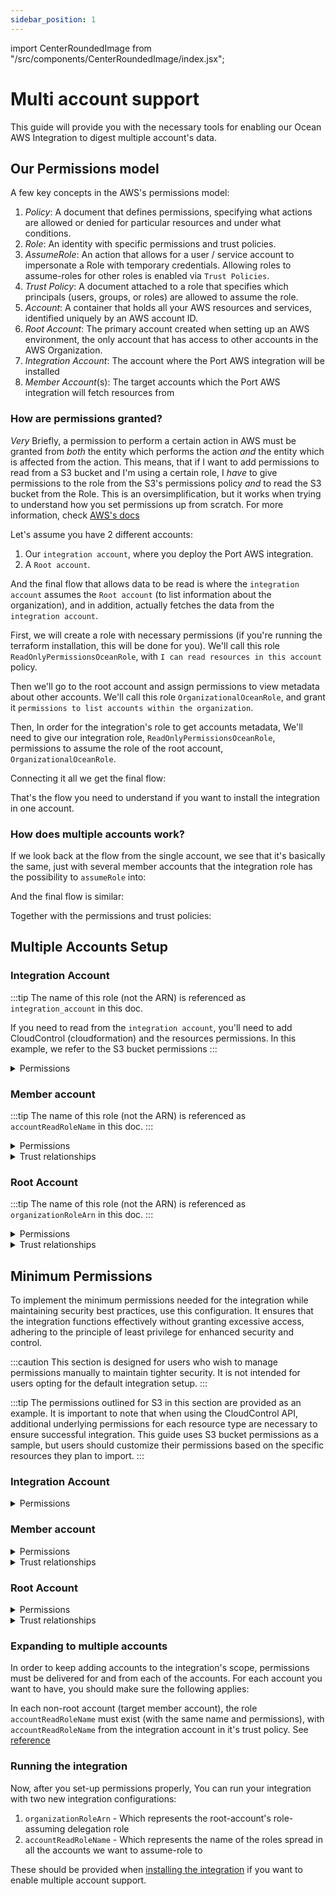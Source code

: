 ```yaml
---
sidebar_position: 1
---
```


import CenterRoundedImage from "/src/components/CenterRoundedImage/index.jsx";

# Multi account support

This guide will provide you with the necessary tools for enabling our Ocean AWS Integration to digest multiple account's data.

## Our Permissions model

A few key concepts in the AWS's permissions model:

1. *Policy*: A document that defines permissions, specifying what actions are allowed or denied for particular resources and under what conditions.
2. *Role*: An identity with specific permissions and trust policies.
3. *AssumeRole*: An action that allows for a user / service account to impersonate a Role with temporary credentials. Allowing roles to assume-roles for other roles is enabled via `Trust Policies`.
4. *Trust Policy*: A document attached to a role that specifies which principals (users, groups, or roles) are allowed to assume the role.
5. *Account*: A container that holds all your AWS resources and services, identified uniquely by an AWS account ID.
6. *Root Account*: The primary account created when setting up an AWS environment, the only account that has access to other accounts in the AWS Organization.
7. *Integration Account*: The account where the Port AWS integration will be installed
8. *Member Account*(s): The target accounts which the Port AWS integration will fetch resources from 

### How are permissions granted?

*Very* Briefly, a permission to perform a certain action in AWS must be granted from *both* the entity which performs the action *and* the entity which is affected from the action. This means, that if I want to add permissions to read from a S3 bucket and I'm using a certain role, I *have* to give permissions to the role from the S3's permissions policy *and* to read the S3 bucket from the Role. This is an oversimplification, but it works when trying to understand how you set permissions up from scratch. For more information, check [AWS's docs](https://docs.aws.amazon.com/IAM/latest/UserGuide/access_policies.html)

Let's assume you have 2 different accounts:

1. Our `integration account`, where you deploy the Port AWS integration.
2. A `Root account`.

<CenterRoundedImage imgSrc='/img/build-your-software-catalog/sync-data-to-catalog/cloud-providers/aws/aws-single-step-1.jpg' />

And the final flow that allows data to be read is where the `integration account` assumes the `Root account` (to list information about the organization), and in addition, actually fetches the data from the `integration account`.

<CenterRoundedImage imgSrc='/img/build-your-software-catalog/sync-data-to-catalog/cloud-providers/aws/aws-single-step-2.jpg' />

First, we will create a role with necessary permissions (if you're running the terraform installation, this will be done for you). We'll call this role `ReadOnlyPermissionsOceanRole`, with `I can read resources in this account` policy.


<CenterRoundedImage imgSrc='/img/build-your-software-catalog/sync-data-to-catalog/cloud-providers/aws/aws-role-step-1.jpg' />

Then we'll go to the root account and assign permissions to view metadata about other accounts. We'll call this role `OrganizationalOceanRole`, and grant it `permissions to list accounts within the organization`.

<CenterRoundedImage imgSrc='/img/build-your-software-catalog/sync-data-to-catalog/cloud-providers/aws/aws-role-step-2.jpg' />

Then, In order for the integration's role to get accounts metadata, We'll need to give our integration role, `ReadOnlyPermissionsOceanRole`, permissions to assume the role of the root account, `OrganizationalOceanRole`.

<CenterRoundedImage imgSrc='/img/build-your-software-catalog/sync-data-to-catalog/cloud-providers/aws/aws-role-step-3.jpg' width='50%' border='1px' />

Connecting it all we get the final flow:

<CenterRoundedImage imgSrc='/img/build-your-software-catalog/sync-data-to-catalog/cloud-providers/aws/aws-single-step-3.jpg' width='50%' border='1px' />

That's the flow you need to understand if you want to install the integration in one account.


### How does multiple accounts work?

If we look back at the flow from the single account, we see that it's basically the same, just with several member accounts that the integration role has the possibility to `assumeRole` into:

<CenterRoundedImage imgSrc='/img/build-your-software-catalog/sync-data-to-catalog/cloud-providers/aws/aws-multi-step-1.jpg' />

And the final flow is similar:

<CenterRoundedImage imgSrc='/img/build-your-software-catalog/sync-data-to-catalog/cloud-providers/aws/aws-multi-step-2.jpg' />

Together with the permissions and trust policies:

<CenterRoundedImage imgSrc='/img/build-your-software-catalog/sync-data-to-catalog/cloud-providers/aws/aws-role-step-4.jpg' />

## Multiple Accounts Setup

### Integration Account

:::tip
The name of this role (not the ARN) is referenced as `integration_account` in this doc.

If you need to read from the `integration account`, you'll need to add CloudControl (cloudformation) and the resources permissions. In this example, we refer to the S3 bucket permissions
:::

<details>
<summary>Permissions</summary>
```
AWS::ReadOnlyAccess
```

```json
{
    "Version": "2012-10-17",
    "Statement": [
        {
            "Effect": "Allow",
            "Action": "sts:AssumeRole",
            "Resource": "arn:aws:iam::<root_account>:role/<RootRole>"
        }
    ]
}
{
    "Version": "2012-10-17",
    "Statement": [
        {
            "Effect": "Allow",
            "Action": "sts:AssumeRole",
            "Resource": "arn:aws:iam::<member_account>:role/<accountReadRoleName>"
        }
    ]
}
{
    "Statement": [
        {
            "Action": "account:ListRegions",
            "Effect": "Allow",
            "Resource": "*"
        }
    ],
    "Version": "2012-10-17"
}
```
</details>

### Member account

:::tip
The name of this role (not the ARN) is referenced as `accountReadRoleName` in this doc.
:::

<details>
<summary>Permissions</summary>
```
AWS::ReadOnlyAccess
```
</details>

<details>
<summary>Trust relationships</summary>
```json
{
    "Version": "2012-10-17",
    "Statement": [
        {
            "Effect": "Allow",
            "Action": "sts:AssumeRole",
            "Resource": "arn:aws:iam::<integration_account>:role/<IntegrationRole>"
        }
    ]
}
```
</details>

### Root Account

:::tip
The name of this role (not the ARN) is referenced as `organizationRoleArn` in this doc.
:::

<details>
<summary>Permissions</summary>
```json
{
    "Version": "2012-10-17",
    "Statement": [
        {
            "Effect": "Allow",
            "Action": [
                "organizations:Describe*",
                "organizations:List*"
            ],
            "Resource": "*"
        },
        {
            "Effect": "Allow",
            "Action": [
                "account:GetAlternateContact",
                "account:GetContactInformation",
                "account:ListRegions",
                "account:GetRegionOptStatus",
                "account:GetPrimaryEmail"
            ],
            "Resource": "*"
        }
    ]
}
```
</details>

<details>
<summary>Trust relationships</summary>
```json
{
    "Version": "2012-10-17",
    "Statement": [
        {
            "Effect": "Allow",
            "Principal": {
                "AWS": "arn:aws:iam::<integration_account>:role/<IntegrationRole>"
            },
            "Action": "sts:AssumeRole",
        }
    ]
}
```
</details>

## Minimum Permissions

To implement the minimum permissions needed for the integration while maintaining security best practices, use this configuration. It ensures that the integration functions effectively without granting excessive access, adhering to the principle of least privilege for enhanced security and control.

:::caution
This section is designed for users who wish to manage permissions manually to maintain tighter security. It is not intended for users opting for the default integration setup.
:::

:::tip
The permissions outlined for S3 in this section are provided as an example. It is important to note that when using the CloudControl API, additional underlying permissions for each resource type are necessary to ensure successful integration. This guide uses S3 bucket permissions as a sample, but users should customize their permissions based on the specific resources they plan to import.
:::

### Integration Account


<details>
<summary>Permissions</summary>

```json
{
    "Statement": [
        {
            "Sid": "AssumeRolePermissions",
            "Action": "sts:AssumeRole",
            "Effect": "Allow",
            "Resource": [
                "arn:aws:iam::<member_account_id>:role/<role_name>",
                "arn:aws:iam::<root_account_id>:role/<root_account_role_name>"
            ]
        },
        {
            "Sid": "AccountPermissions",
            "Action": "account:ListRegions",
            "Effect": "Allow",
            "Resource": "*"
        },
        {
            "Sid": "STSPermissions",
            "Effect": "Allow",
            "Action": [
                "sts:GetCallerIdentity"
            ],
            "Resource": "*"
        },
        {
            "Sid": "S3Permissions",
            "Effect": "Allow",
            "Action": [
                "s3:Describe*",
                "s3:List*",
                "s3:Get*"
            ],
            "Resource": "*"
        },
        {
            "Sid": "CloudControlAPIPermissions",
            "Effect": "Allow",
            "Action": [
                "cloudformation:GetResource",
                "cloudformation:ListResources"
            ],
            "Resource": "*"
        }
    ],
    "Version": "2012-10-17"
}
```
</details>

### Member account


<details>
<summary>Permissions</summary>
```json
{
    "Version": "2012-10-17",
    "Statement": [
        {
            "Sid": "S3Permissions",
            "Effect": "Allow",
            "Action": [
                "s3:Describe*",
                "s3:List*",
                "s3:Get*"
            ],
            "Resource": "*"
        },
        {
            "Sid": "AccountPermissions",
            "Effect": "Allow",
            "Action": [
                "account:ListRegions"
            ],
            "Resource": "*"
        },
        {
            "Sid": "CloudControlAPIPermissions",
            "Effect": "Allow",
            "Action": [
                "cloudformation:GetResource",
                "cloudformation:ListResources"
            ],
            "Resource": "*"
        }
    ]
}
```
</details>

<details>
<summary>Trust relationships</summary>
```json
{
    "Version": "2012-10-17",
    "Statement": [
        {
            "Effect": "Allow",
            "Principal": {
                "AWS": "arn:aws:iam::<integration_account>:role/<IntegrationRole>"
            },
            "Action": "sts:AssumeRole",
        }
    ]
}
```
</details>

### Root Account


<details>
<summary>Permissions</summary>
```json
{
    "Version": "2012-10-17",
    "Statement": [
        {
            "Sid": "ListAccountPermissions",
            "Effect": "Allow",
            "Action": [
                "organizations:ListAccounts"
            ],
            "Resource": [
                "*"
            ]
        }
    ]
}
```
</details>

<details>
<summary>Trust relationships</summary>
```json
{
    "Version": "2012-10-17",
    "Statement": [
        {
            "Effect": "Allow",
            "Principal": {
                "AWS": "arn:aws:iam::<integration_account>:role/<IntegrationRole>"
            },
            "Action": "sts:AssumeRole",
        }
    ]
}
```
</details>



### Expanding to multiple accounts

In order to keep adding accounts to the integration's scope, permissions must be delivered for and from each of the accounts.
For each account you want to have, you should make sure the following applies:

In each non-root account (target member account), the role `accountReadRoleName` must exist (with the same name and permissions), with `accountReadRoleName` from the integration account in it's trust policy. See [reference](#member-account)

### Running the integration

Now, after you set-up permissions properly, You can run your integration with two new integration configurations:

1. `organizationRoleArn` - Which represents the root-account's role-assuming delegation role
2. `accountReadRoleName` - Which represents the name of the roles spread in all the accounts we want to assume-role to

These should be provided when [installing the integration](./installation.md#multiple-account-support) if you want to enable multiple account support.
